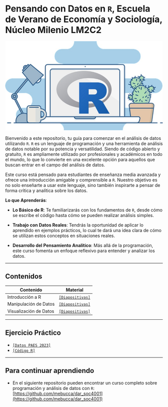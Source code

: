 # Pensando con Datos en `R`, Escuela de Verano de Economía y Sociología, Núcleo Milenio LM2C2

![cover](files/cover.jpg)

Bienvenido a este repositorio, tu guía para comenzar en el análisis de datos utilizando `R`. `R` es un lenguaje de programación y una herramienta de análisis de datos notable por su potencia y versatilidad. Siendo de código abierto y gratuito, `R` es ampliamente utilizado por profesionales y académicos en todo el mundo, lo que lo convierte en una excelente opción para aquellos que buscan entrar en el campo del análisis de datos.

Este curso está pensado para estudiantes de enseñanza media avanzada y ofrece una introducción amigable y comprensible a `R`. Nuestro objetivo es no solo enseñarte a usar este lenguaje, sino también inspirarte a pensar de forma crítica y analítica sobre los datos.

__Lo que Aprenderás__:

- __Lo Básico de R__: Te familiarizarás con los fundamentos de `R`, desde cómo se escribe el código hasta cómo se pueden realizar análisis simples.
  
- __Trabajo con Datos Reales__: Tendrás la oportunidad de aplicar lo aprendido en ejemplos prácticos, lo cual te dará una idea clara de cómo se utilizan estos conceptos en situaciones reales.
  
- __Desarrollo del Pensamiento Analítico__: Más allá de la programación, este curso fomenta un enfoque reflexivo para entender y analizar los datos.


---
## Contenidos


| Contenido                     | Material                                                                                                                                                  |
|-------------------------------|---------------------------------------------------------------------------------------|
| Introducción a R              | [`[Diapositivas]`](https://mebucca.github.io/r2hs/slides/class_1/class_1#1)    |
| Manipulación de Datos         | [`[Diapositivas]`](https://mebucca.github.io/r2hs/slides/class_5/class_5#1)    |
| Visualización de Datos        | [`[Diapositivas]`](https://mebucca.github.io/r2hs/slides/class_11/class_11#1)  |

---
## Ejercicio Práctico

- [`[Datos PAES 2023]`](data/paes_2023.csv)
- [`[Código R]`](codigo_ejemplo.R)  


---
## Para continuar aprendiendo

- En el siguiente repositorio pueden encontrar un curso completo sobre programación y análisis de datos con `R`: [https://github.com/mebucca/dar_soc4001](https://github.com/mebucca/dar_soc4001)


